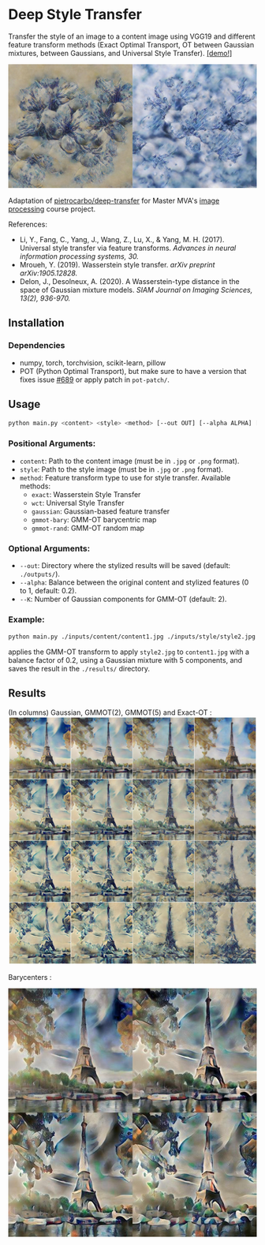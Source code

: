 # Deep Style Transfer

Transfer the style of an image to a content image using VGG19 and different feature transform methods (Exact Optimal Transport, OT between Gaussian mixtures, between Gaussians, and Universal Style Transfer). [[demo!]](https://samuelbx.github.io/experiments/wst.html)

![Demonstration](./results/wasserstein-ot.jpeg)

Adaptation of [pietrocarbo/deep-transfer](https://github.com/pietrocarbo/deep-transfer) for Master MVA's [image processing](https://judelo.github.io/pages/mva-introduction-a-limagerie-numerique/) course project.

References:
- Li, Y., Fang, C., Yang, J., Wang, Z., Lu, X., & Yang, M. H. (2017). Universal style transfer via feature transforms. *Advances in neural information processing systems, 30.*
- Mroueh, Y. (2019). Wasserstein style transfer. *arXiv preprint arXiv:1905.12828.*
- Delon, J., Desolneux, A. (2020). A Wasserstein-type distance in the space of Gaussian mixture models. *SIAM Journal on Imaging Sciences, 13(2), 936-970.*

## Installation

### Dependencies
- numpy, torch, torchvision, scikit-learn, pillow
- POT (Python Optimal Transport), but make sure to have a version that fixes issue [#689](https://github.com/PythonOT/POT/issues/689) or apply patch in `pot-patch/`.

## Usage

```bash
python main.py <content> <style> <method> [--out OUT] [--alpha ALPHA] [--K K]
```

### Positional Arguments:

- `content`: Path to the content image (must be in `.jpg` or `.png` format).
- `style`: Path to the style image (must be in `.jpg` or `.png` format).
- `method`: Feature transform type to use for style transfer. Available methods:
  - `exact`: Wasserstein Style Transfer
  - `wct`: Universal Style Transfer
  - `gaussian`: Gaussian-based feature transfer
  - `gmmot-bary`: GMM-OT barycentric map
  - `gmmot-rand`: GMM-OT random map

### Optional Arguments:

- `--out`: Directory where the stylized results will be saved (default: `./outputs/`).
- `--alpha`: Balance between the original content and stylized features (0 to 1, default: 0.2).
- `--K`: Number of Gaussian components for GMM-OT (default: 2).

### Example:

```bash
python main.py ./inputs/content/content1.jpg ./inputs/style/style2.jpg gmmot-bary --alpha 0.2 --K 5 --out ./results/
```

applies the GMM-OT transform to apply `style2.jpg` to `content1.jpg` with a balance factor of 0.2, using a Gaussian mixture with 5 components, and saves the result in the `./results/` directory.

## Results

(In columns) Gaussian, GMMOT(2), GMMOT(5) and Exact-OT :
![](./results/gmmot.jpeg)

Barycenters :

![](./results/barycenters.jpeg)